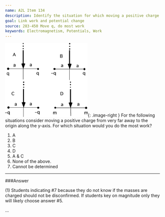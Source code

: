 ```yaml
---
name: A2L Item 134
description: Identify the situation for which moving a positive charge from infinity to the origin would require the most work.
goal: Link work and potential change
source: 283-450 Move q, do most work
keywords: Electromagnetism, Potentials, Work
---
```


![Item134_fig1.gif](../images/Item134_fig1.gif){: .image-right } For
the following situations consider moving a positive charge from very far
away to the origin along the y-axis.  For which situation would you do
the most work?

1. A
2. B
3. C
4. D
5. A & C
6. None of the above.
7. Cannot be determined

<hr/>

###Answer 

(1) Students indicating #7 because they do not know if the masses
are charged should not be disconfirmed. If students key on magnitude
only they will likely choose answer #5.

...
